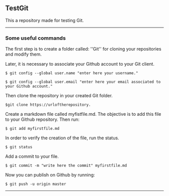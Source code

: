 ## TestGit
This a repository made for testing Git. 

-----

### Some useful commands 

The first step is to create a folder called: ''Git'' for cloning your repositories and modify them. 

Later, it is necessary to associate your Github account to your Git client. 

`$ git config --global user.name "enter here your username."`

`$ git config --global user.email "enter here your email associated to your Github account."`

Then clone the repository in your created Git folder.

`$git clone https://urloftherepository.`

Create a markdown file called myfistfile.md. The objective is to add this file to your Github repository. Then run:

`$ git add myfirstfile.md`

In order to verify the creation of the file, run the status.

`$ git status`

Add a commit to your file.

`$ git commit -m "write here the commit" myfirstfile.md`

Now you can publish on Github by running:

`$ git push -u origin master`

-----
